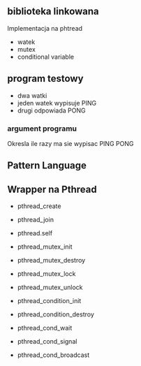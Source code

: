 
## biblioteka linkowana
 
 Implementacja na phtread

 * watek
 * mutex
 * conditional variable

## program testowy

 * dwa watki
 * jeden watek wypisuje PING
 * drugi odpowiada PONG
 
### argument programu

 Okresla ile razy ma sie wypisac PING PONG
 
## Pattern Language


## Wrapper na Pthread

 * pthread_create
 * pthread_join
 * pthread.self
 
 
 * pthread_mutex_init
 * pthread_mutex_destroy
 * pthread_mutex_lock
 * pthread_mutex_unlock
 
 * pthread_condition_init
 * pthread_condition_destroy
 * pthread_cond_wait
 * pthread_cond_signal
 * pthread_cond_broadcast
